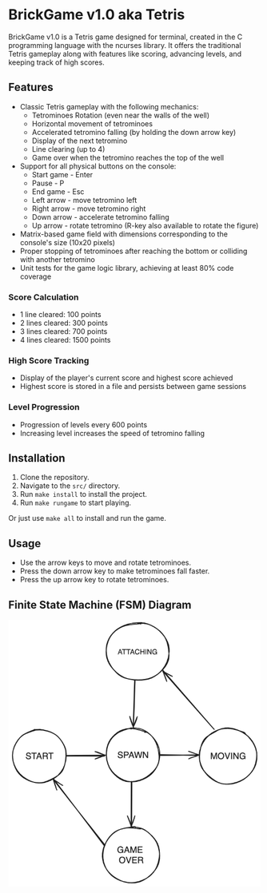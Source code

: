 # BrickGame v1.0 aka Tetris

BrickGame v1.0 is a Tetris game designed for terminal, created in the C programming language with the ncurses library. It offers the traditional Tetris gameplay along with features like scoring, advancing levels, and keeping track of high scores.

## Features

- Classic Tetris gameplay with the following mechanics:
    - Tetrominoes Rotation (even near the walls of the well)
    - Horizontal movement of tetrominoes
    - Accelerated tetromino falling (by holding the down arrow key)
    - Display of the next tetromino
    - Line clearing (up to 4)
    - Game over when the tetromino reaches the top of the well
- Support for all physical buttons on the console:
    - Start game - Enter
    - Pause - P
    - End game - Esc
    - Left arrow - move tetromino left
    - Right arrow - move tetromino right
    - Down arrow - accelerate tetromino falling
    - Up arrow - rotate tetromino (R-key also available to rotate the figure)
- Matrix-based game field with dimensions corresponding to the console's size (10x20 pixels)
- Proper stopping of tetrominoes after reaching the bottom or colliding with another tetromino
- Unit tests for the game logic library, achieving at least 80% code coverage


### Score Calculation

- 1 line cleared: 100 points
- 2 lines cleared: 300 points
- 3 lines cleared: 700 points
- 4 lines cleared: 1500 points

### High Score Tracking

- Display of the player's current score and highest score achieved
- Highest score is stored in a file and persists between game sessions

### Level Progression

- Progression of levels every 600 points
- Increasing level increases the speed of tetromino falling

## Installation

1. Clone the repository.
2. Navigate to the `src/` directory.
3. Run `make install` to install the project.
4. Run `make rungame` to start playing.

Or just use `make all` to install and run the game.

## Usage

- Use the arrow keys to move and rotate tetrominoes.
- Press the down arrow key to make tetrominoes fall faster.
- Press the up arrow key to rotate tetrominoes.

## Finite State Machine (FSM) Diagram

![FSM Diagram](media/fsm/fsm.png)